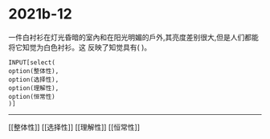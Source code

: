 # 2021b-12
一件白衬衫在灯光昏暗的室內和在阳光明媚的戶外,其亮度差别很大,但是人们都能将它知觉为白色衬衫。这
反映了知觉具有( )。
```meta-bind
INPUT[select(
option(整体性),
option(选择性),
option(理解性),
option(恒常性)
)]
```

---

[[整体性]]
[[选择性]]
[[理解性]]
[[恒常性]]

